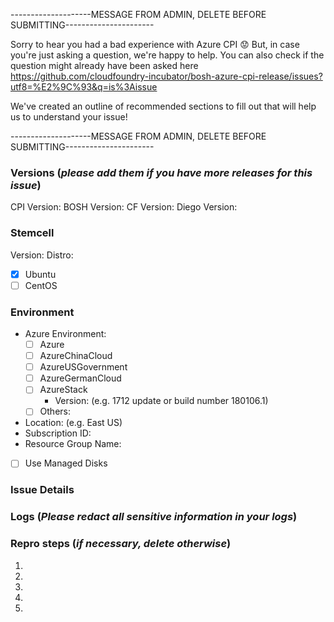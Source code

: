 --------------------MESSAGE FROM ADMIN, DELETE BEFORE SUBMITTING----------------------

Sorry to hear you had a bad experience with Azure CPI :worried: But, in case you're just asking a question, we're happy to help. You can also check if the question might already have been asked here https://github.com/cloudfoundry-incubator/bosh-azure-cpi-release/issues?utf8=%E2%9C%93&q=is%3Aissue

We've created an outline of recommended sections to fill out that will help us to understand your issue!

--------------------MESSAGE FROM ADMIN, DELETE BEFORE SUBMITTING----------------------

### Versions (*please add them if you have more releases for this issue*)
CPI      Version:
BOSH     Version:
CF       Version:
Diego    Version:

### Stemcell
Version:
Distro:
  - [x] Ubuntu
  - [ ] CentOS

### Environment
- Azure Environment:
  - [ ] Azure
  - [ ] AzureChinaCloud
  - [ ] AzureUSGovernment
  - [ ] AzureGermanCloud
  - [ ] AzureStack
    - Version: (e.g. 1712 update or build number 180106.1)
  - [ ] Others:
- Location: (e.g. East US)
- Subscription ID:
- Resource Group Name:
- [ ] Use Managed Disks

### Issue Details


### Logs (*Please redact all sensitive information in your logs*)


### Repro steps (*if necessary, delete otherwise*)
1.
2.
3.
4.
5.
